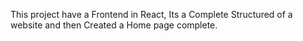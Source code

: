 This project have a Frontend in React, Its a Complete Structured of a website and then Created a Home page complete.

